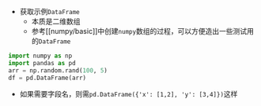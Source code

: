 - 获取示例`DataFrame`
  - 本质是二维数组
  - 参考[[numpy/basic]]中创建`numpy`数组的过程，可以方便造出一些测试用的`DataFrame`
```python
import numpy as np
import pandas as pd
arr = np.random.rand(100, 5)
df = pd.DataFrame(arr)
```
- 如果需要字段名，则需`pd.DataFrame({'x': [1,2], 'y': [3,4]})`这样
